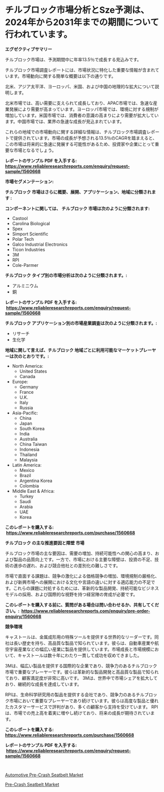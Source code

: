 <p><h1>チルブロック市場分析とSze予測は、2024年から2031年までの期間について行われています。</h1></p><p><strong>エグゼクティブサマリー</strong></p>
<p><p>チルブロック市場は、予測期間中に年率13.5％で成長する見込みです。 </p><p>チルブロック市場調査レポートには、市場状況に特化した重要な情報が含まれています。市場動向に関する簡単な概要は以下の通りです。</p><p>北米、アジア太平洋、ヨーロッパ、米国、および中国の地理的な拡大について説明します。 </p><p>北米市場では、高い需要に支えられて成長しており、APAC市場では、急速な産業発展により需要が高まっています。ヨーロッパ市場では、環境に対する規制が増加しています。米国市場では、消費者の意識の高まりにより需要が拡大しています。中国市場では、業界の急速な成長が見込まれています。</p><p>これらの地域での市場動向に関する詳細な情報は、チルブロック市場調査レポートで提供されています。市場の成長が予想される13.5％のCAGRを踏まえると、この市場は将来的に急速に発展する可能性があるため、投資家や企業にとって重要な市場となるでしょう。</p></p>
<p><strong>レポートのサンプル PDF を入手する: <a href="https://www.reliableresearchreports.com/enquiry/request-sample/1560668">https://www.reliableresearchreports.com/enquiry/request-sample/1560668</a></strong></p>
<p><strong>市場セグメンテーション:</strong></p>
<p><strong> チルブロック 市場はさらに概要、展開、アプリケーション、地域に分類されます :</strong></p>
<p><strong>コンポーネントに関しては、 チルブロック 市場は次のように分類されます: &nbsp;</strong></p>
<p><ul><li>Castool</li><li>Carolina Biological</li><li>Spex</li><li>Simport Scientific</li><li>Polar Tech</li><li>Galco Industrial Electronics</li><li>Ticon Industries</li><li>3M</li><li>RPI</li><li>Cole-Parmer</li></ul></p>
<p><strong> チルブロック タイプ別の市場分析は次のように分類されます。:</strong></p>
<p><ul><li>アルミニウム</li><li>銅</li></ul></p>
<p><strong>レポートのサンプル PDF を入手する: &nbsp;<a href="https://www.reliableresearchreports.com/enquiry/request-sample/1560668">https://www.reliableresearchreports.com/enquiry/request-sample/1560668</a></strong></p>
<p><strong> チルブロック アプリケーション別の市場産業調査は次のように分類されます。:</strong></p>
<p><ul><li>リサーチ</li><li>生化学</li></ul></p>
<p><strong>地域に関して言えば、チルブロック 地域ごとに利用可能なマーケットプレーヤーは次のとおりです。:</strong></p>
<p><ul>
    <li>
        North America:
        <ul>
            <li>United States</li>
            <li>Canada</li>
        </ul>
    </li>
    <li>
        Europe:
        <ul>
            <li>Germany</li>
            <li>France</li>
            <li>U.K.</li>
            <li>Italy</li>
            <li>Russia</li>
        </ul>
    </li>
    <li>
        Asia-Pacific:
        <ul>
            <li>China</li>
            <li>Japan</li>
            <li>South Korea</li>
            <li>India</li>
            <li>Australia</li>
            <li>China Taiwan</li>
            <li>Indonesia</li>
            <li>Thailand</li>
            <li>Malaysia</li>
        </ul>
    </li>
    <li>
        Latin America:
        <ul>
            <li>Mexico</li>
            <li>Brazil</li>
            <li>Argentina Korea</li>
            <li>Colombia</li>
        </ul>
    </li>
    <li>
        Middle East & Africa:
        <ul>
            <li>Turkey</li>
            <li>Saudi</li>
            <li>Arabia</li>
            <li>UAE</li>
            <li>Korea</li>
        </ul>
    </li>
    </ul></p>
<p><strong>このレポートを購入する: &nbsp;<a href="https://www.reliableresearchreports.com/purchase/1560668">https://www.reliableresearchreports.com/purchase/1560668</a></strong></p>
<p><strong>チルブロック の主な推進要因と障壁 市場</strong></p>
<p><p>チルブロック市場の主な要因は、需要の増加、持続可能性への関心の高まり、および製品の品質向上です。一方で、市場における主要な障壁は、投資の不足、技術の進歩の遅れ、および競合他社との差別化の難しさです。</p><p>市場で直面する課題は、競争の激化による価格競争の増加、環境規制の厳格化、および新興市場への展開における文化や言語の違いに対する適応能力の不足です。これらの課題に対処するためには、革新的な製品開発、持続可能なビジネスモデルの採用、および国際的な視野を持つ経営陣の育成が必要です。</p></p>
<p><strong>このレポートを購入する前に、質問がある場合は問い合わせるか、共有してください。:&nbsp; <a href="https://www.reliableresearchreports.com/enquiry/pre-order-enquiry/1560668">https://www.reliableresearchreports.com/enquiry/pre-order-enquiry/1560668</a></strong></p>
<p><strong>競争環境</strong></p>
<p><p>キャストールは、金属成形用の特殊ツールを提供する世界的なリーダーです。同社は長い歴史を持ち、高品質な製品で知られています。彼らは、自動車産業や航空宇宙産業などの幅広い産業に製品を提供しています。市場成長と市場規模において、キャストールは数十年にわたり一貫して成功を収めてきました。</p><p>3Mは、幅広い製品を提供する国際的な企業であり、競争力のあるチルブロック市場で重要なプレーヤーです。彼らは革新的な製品開発と高品質な製品で知られており、顧客満足度が非常に高いです。 3Mは、世界中で市場シェアを拡大しており、継続的な成長を達成しています。</p><p>RPIは、生命科学研究用の製品を提供する会社であり、競争力のあるチルブロック市場において重要なプレーヤーであり続けています。彼らは高度な製品と優れたカスタマーサービスで評判があり、多くの顧客から支持を受けています。 RPIは、市場での売上高を着実に増やし続けており、将来の成長が期待されています。</p></p>
<p><strong>このレポートを購入する: &nbsp; <a href="https://www.reliableresearchreports.com/purchase/1560668">https://www.reliableresearchreports.com/purchase/1560668</a></strong></p>
<p><strong>レポートのサンプル PDF を入手する: &nbsp;<a href="https://www.reliableresearchreports.com/enquiry/request-sample/1560668">https://www.reliableresearchreports.com/enquiry/request-sample/1560668</a></strong><strong></strong></p>
<p>&nbsp;</p>
<p><p><a href="https://carnation-joke-41f.notion.site/Automotive-Pre-Crash-Seatbelt-Market-Insights-Market-Players-and-Forecast-Till-2031-c694d471f1284b0db0929a2381e89d96">Automotive Pre-Crash Seatbelt Market</a></p><p><a href="https://extreme-scabiosa-c81.notion.site/Pre-Crash-Seatbelt-Market-Size-Market-Share-and-Global-Market-Analysis-Report-2024-2031-226d5766a4c64fde85f00b833b9ece4e">Pre-Crash Seatbelt Market</a></p></p>